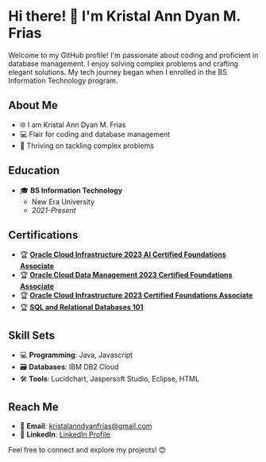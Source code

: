 # Hi there! 👋 I'm Kristal Ann Dyan M. Frias

Welcome to my GitHub profile! I'm passionate about coding and proficient in database management. I enjoy solving complex problems and crafting elegant solutions. My tech journey began when I enrolled in the BS Information Technology program.

## About Me

- 🌐 I am Kristal Ann Dyan M. Frias
- 💻 Flair for coding and database management
- 🚀 Thriving on tackling complex problems

## Education

- 🎓 **BS Information Technology**
  - New Era University
  - *2021-Present*

## Certifications

- 🏆 **[Oracle Cloud Infrastructure 2023 AI Certified Foundations Associate](https://catalog-education.oracle.com/pls/certview/sharebadge?id=49445231DB60A5B9D09C26C02F76B3DC6C9943DC22D1DE025D8D59957C108D05&fbclid=IwAR1i8UX6csbLcT3GMvMZhoBQ_uluDQsG0lcDckrb4g6Zy0oTc67jy8p2cP)**
- 🏆 **[Oracle Cloud Data Management 2023 Certified Foundations Associate](https://catalog-education.oracle.com/pls/certview/sharebadge?id=4AFA4D463FA942EF517511E92801F82CE320DB0CD7F71BD25F6BC6BE358EC9CD&fbclid=IwAR3535mvyjgHqWr-HUe15IFOR-NfQzJk57nR0XL8N1s46RH_u14HwOepylo)**
- 🏆 **[Oracle Cloud Infrastructure 2023 Certified Foundations Associate](https://catalog-education.oracle.com/pls/certview/sharebadge?id=FC2896BC9CC349DCFF8C24EAE42B031194BE615A7529D71D98B25D98F4B3CC41)**
- 🏆 **[SQL and Relational Databases 101](https://courses.cognitiveclass.ai/certificates/eb283b1fc0884386a13374d49e81296f)**

## Skill Sets

- 💻 **Programming**: Java, Javascript
- 🗃️ **Databases**: IBM DB2 Cloud
- 🛠️ **Tools**: Lucidchart, Jaspersoft Studio, Eclipse, HTML

## Reach Me

- 📧 **Email**: kristalanndyanfrias@gmail.com
- 💼 **LinkedIn**: [LinkedIn Profile](https://www.linkedin.com/in/kristal-ann-dyan-frias-4122b329a/)

Feel free to connect and explore my projects! 😊
